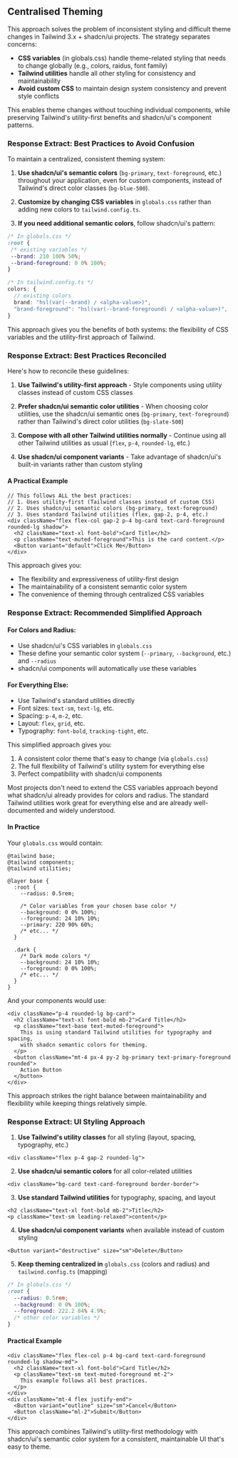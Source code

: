 ## Centralised Theming

This approach solves the problem of inconsistent styling and difficult theme changes in Tailwind 3.x + shadcn/ui projects. The strategy separates concerns:
- **CSS variables** (in globals.css) handle theme-related styling that needs to change globally (e.g., colors, raidus, font family)
- **Tailwind utilities** handle all other styling for consistency and maintainability
- **Avoid custom CSS** to maintain design system consistency and prevent style conflicts

This enables theme changes without touching individual components, while preserving Tailwind's utility-first benefits and shadcn/ui's component patterns.

### Response Extract: Best Practices to Avoid Confusion

To maintain a centralized, consistent theming system:

1. **Use shadcn/ui's semantic colors** (`bg-primary`, `text-foreground`, etc.) throughout your application, even for custom components, instead of Tailwind's direct color classes (`bg-blue-500`).

2. **Customize by changing CSS variables** in `globals.css` rather than adding new colors to `tailwind.config.ts`.

3. **If you need additional semantic colors**, follow shadcn/ui's pattern:

```css
/* In globals.css */
:root {
 /* existing variables */
 --brand: 210 100% 50%;
 --brand-foreground: 0 0% 100%;
}
```

```typescript
/* In tailwind.config.ts */
colors: {
  // existing colors
  brand: "hsl(var(--brand) / <alpha-value>)",
  "brand-foreground": "hsl(var(--brand-foreground) / <alpha-value>)",
}
```

This approach gives you the benefits of both systems: the flexibility of CSS variables and the utility-first approach of Tailwind.


### Response Extract: Best Practices Reconciled
Here's how to reconcile these guidelines:

1. **Use Tailwind's utility-first approach** - Style components using utility classes instead of custom CSS classes
  
2. **Prefer shadcn/ui semantic color utilities** - When choosing color utilities, use the shadcn/ui semantic ones (`bg-primary`, `text-foreground`) rather than Tailwind's direct color utilities (`bg-slate-500`)
  
3. **Compose with all other Tailwind utilities normally** - Continue using all other Tailwind utilities as usual (`flex`, `p-4`, `rounded-lg`, etc.)
  
4. **Use shadcn/ui component variants** - Take advantage of shadcn/ui's built-in variants   rather than custom styling

#### A Practical Example

```tsx
// This follows ALL the best practices:
// 1. Uses utility-first (Tailwind classes instead of custom CSS)
// 2. Uses shadcn/ui semantic colors (bg-primary, text-foreground)
// 3. Uses standard Tailwind utilities (flex, gap-2, p-4, etc.)
<div className="flex flex-col gap-2 p-4 bg-card text-card-foreground rounded-lg shadow">
  <h2 className="text-xl font-bold">Card Title</h2>
  <p className="text-muted-foreground">This is the card content.</p>
  <Button variant="default">Click Me</Button>
</div>
```

This approach gives you:
- The flexibility and expressiveness of utility-first design
- The maintainability of a consistent semantic color system
- The convenience of theming through centralized CSS variables

### Response Extract: Recommended Simplified Approach

#### For Colors and Radius:
- Use shadcn/ui's CSS variables in `globals.css`
- These define your semantic color system (`--primary`, `--background`, etc.) and `--radius`
- shadcn/ui components will automatically use these variables

#### For Everything Else:
- Use Tailwind's standard utilities directly
- Font sizes: `text-sm`, `text-lg`, etc.
- Spacing: `p-4`, `m-2`, etc.
- Layout: `flex`, `grid`, etc.
- Typography: `font-bold`, `tracking-tight`, etc.

This simplified approach gives you:
1. A consistent color theme that's easy to change (via `globals.css`)
2. The full flexibility of Tailwind's utility system for everything else
3. Perfect compatibility with shadcn/ui components

Most projects don't need to extend the CSS variables approach beyond what shadcn/ui already provides for colors and radius. The standard Tailwind utilities work great for everything else and are already well-documented and widely understood.

#### In Practice
Your `globals.css` would contain:

```
@tailwind base;
@tailwind components;
@tailwind utilities;

@layer base {
  :root {
    --radius: 0.5rem;
    
    /* Color variables from your chosen base color */
    --background: 0 0% 100%;
    --foreground: 24 10% 10%;
    --primary: 220 90% 60%;
    /* etc... */
  }
  
  .dark {
    /* Dark mode colors */
    --background: 24 10% 10%;
    --foreground: 0 0% 100%;
    /* etc... */
  }
}
```

And your components would use:

```
<div className="p-4 rounded-lg bg-card">
  <h2 className="text-xl font-bold mb-2">Card Title</h2>
  <p className="text-base text-muted-foreground">
    This is using standard Tailwind utilities for typography and spacing,
    with shadcn semantic colors for theming.
  </p>
  <button className="mt-4 px-4 py-2 bg-primary text-primary-foreground rounded">
    Action Button
  </button>
</div>
```

This approach strikes the right balance between maintainability and flexibility while keeping things relatively simple.

### Response Extract: UI Styling Approach

1. **Use Tailwind's utility classes** for all styling (layout, spacing, typography, etc.)

```tsx
<div className="flex p-4 gap-2 rounded-lg">
```

2. **Use shadcn/ui semantic colors** for all color-related utilities

```tsx
<div className="bg-card text-card-foreground border-border">
```

3. **Use standard Tailwind utilities** for typography, spacing, and layout

```tsx
<h2 className="text-xl font-bold mb-2">Title</h2>
<p className="text-sm leading-relaxed">content</p>
```

4. **Use shadcn/ui component variants** when available instead of custom styling

```tsx
<Button variant="destructive" size="sm">Delete</Button>
```

5. **Keep theming centralized in** `globals.css` (colors and radius) and `tailwind.config.ts` (mapping)

```css
/* In globals.css */
:root {
  --radius: 0.5rem;
  --background: 0 0% 100%;
  --foreground: 222.2 84% 4.9%;
  /* other color variables */
}
```

#### Practical Example

```tsx
<div className="flex flex-col p-4 bg-card text-card-foreground rounded-lg shadow-md">
  <h2 className="text-xl font-bold">Card Title</h2>
  <p className="text-sm text-muted-foreground mt-2">
    This example follows all best practices.
  </p>
</div>
<div className="mt-4 flex justify-end">
  <Button variant="outline" size="sm">Cancel</Button>
  <Button className="ml-2">Submit</Button>
</div>
```

This approach combines Tailwind's utility-first methodology with shadcn/ui's semantic color system for a consistent, maintainable UI that's easy to theme.